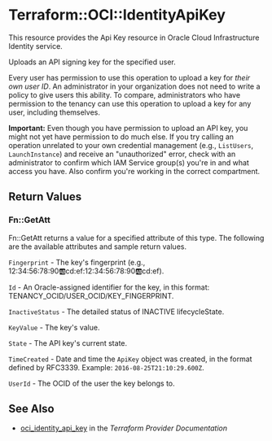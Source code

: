 # Terraform::OCI::IdentityApiKey

This resource provides the Api Key resource in Oracle Cloud Infrastructure Identity service.

Uploads an API signing key for the specified user.

Every user has permission to use this operation to upload a key for *their own user ID*. An
administrator in your organization does not need to write a policy to give users this ability.
To compare, administrators who have permission to the tenancy can use this operation to upload a
key for any user, including themselves.

**Important:** Even though you have permission to upload an API key, you might not yet
have permission to do much else. If you try calling an operation unrelated to your own credential
management (e.g., `ListUsers`, `LaunchInstance`) and receive an "unauthorized" error,
check with an administrator to confirm which IAM Service group(s) you're in and what access
you have. Also confirm you're working in the correct compartment.

## Return Values

### Fn::GetAtt

Fn::GetAtt returns a value for a specified attribute of this type. The following are the available attributes and sample return values.

`Fingerprint` - The key's fingerprint (e.g., 12:34:56:78:90:ab:cd:ef:12:34:56:78:90:ab:cd:ef).

`Id` - An Oracle-assigned identifier for the key, in this format: TENANCY_OCID/USER_OCID/KEY_FINGERPRINT.

`InactiveStatus` - The detailed status of INACTIVE lifecycleState.

`KeyValue` - The key's value.

`State` - The API key's current state.

`TimeCreated` - Date and time the `ApiKey` object was created, in the format defined by RFC3339.  Example: `2016-08-25T21:10:29.600Z`.

`UserId` - The OCID of the user the key belongs to.

## See Also

* [oci_identity_api_key](https://www.terraform.io/docs/providers/oci/r/identity_api_key.html) in the _Terraform Provider Documentation_